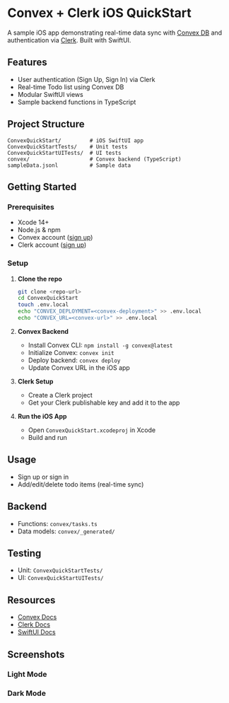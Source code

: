 # Convex + Clerk iOS QuickStart

A sample iOS app demonstrating real-time data sync with [Convex DB](https://www.convex.dev/) and authentication via [Clerk](https://clerk.com/). Built with SwiftUI.

## Features

- User authentication (Sign Up, Sign In) via Clerk
- Real-time Todo list using Convex DB
- Modular SwiftUI views
- Sample backend functions in TypeScript

## Project Structure

```
ConvexQuickStart/         # iOS SwiftUI app
ConvexQuickStartTests/    # Unit tests
ConvexQuickStartUITests/  # UI tests
convex/                   # Convex backend (TypeScript)
sampleData.jsonl          # Sample data
```

## Getting Started

### Prerequisites

- Xcode 14+
- Node.js & npm
- Convex account ([sign up](https://dashboard.convex.dev/))
- Clerk account ([sign up](https://clerk.com/))

### Setup

1. **Clone the repo**
	```sh
	git clone <repo-url>
	cd ConvexQuickStart
    touch .env.local
    echo "CONVEX_DEPLOYMENT=<convex-deployment>" >> .env.local 
    echo "CONVEX_URL=<convex-url>" >> .env.local 
	```

2. **Convex Backend**
	- Install Convex CLI: `npm install -g convex@latest`
	- Initialize Convex: `convex init`
	- Deploy backend: `convex deploy`
	- Update Convex URL in the iOS app

3. **Clerk Setup**
	- Create a Clerk project
	- Get your Clerk publishable key and add it to the app

4. **Run the iOS App**
	- Open `ConvexQuickStart.xcodeproj` in Xcode
	- Build and run

## Usage

- Sign up or sign in
- Add/edit/delete todo items (real-time sync)

## Backend

- Functions: `convex/tasks.ts`
- Data models: `convex/_generated/`

## Testing

- Unit: `ConvexQuickStartTests/`
- UI: `ConvexQuickStartUITests/`

## Resources

- [Convex Docs](https://docs.convex.dev/)
- [Clerk Docs](https://clerk.com/docs)
- [SwiftUI Docs](https://developer.apple.com/documentation/swiftui)

## Screenshots
### Light Mode

### Dark Mode
